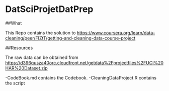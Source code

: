 # DatSciProjetDatPrep

##What

This Repo contains the solution to 
https://www.coursera.org/learn/data-cleaning/peer/FIZtT/getting-and-cleaning-data-course-project

##Resources

The raw data can be obtained from 
https://d396qusza40orc.cloudfront.net/getdata%2Fprojectfiles%2FUCI%20HAR%20Dataset.zip

-CodeBook.md contains the Codebook.
-CleaningDataProject.R contains the script
